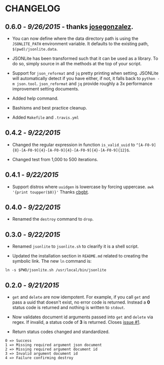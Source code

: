 CHANGELOG
=========

## 0.6.0 - *9/26/2015* - thanks [josegonzalez](https://github.com/josegonzalez).

- You can now define where the data directory path is using the `JSONLITE_PATH` environment variable. It defaults to the existing path, `$(pwd)/jsonlite.data`.

- JSONLite has been transformed such that it can be used as a library. To do so, simply source in all the methods at the top of your script.

- Support for `json_reformat` and `jq` pretty printing when setting. JSONLite will automatically detect if you have either, if not, it falls back to `python -m json.tool`. `json_reformat` and `jq` provide roughly a 3x performance improvement setting documents.

- Added help command.

- Bashisms and best practice cleanup.

- Added `Makefile` and `.travis.yml`

## 0.4.2 - *9/22/2015*

- Changed the regular expression in function `is_valid_uuid` to `^[A-F0-9]{8}-[A-F0-9]{4}-[A-F0-9]{4}-[A-F0-9]{4}-[A-F0-9]{12}$`.

- Changed test from 1,000 to 500 iterations.

## 0.4.1 - *9/22/2015*

- Support distros where `uuidgen` is lowercase by forcing uppercase. `awk '{print toupper($0)}'` Thanks [cbgbt](https://github.com/cbgbt).

## 0.4.0 - *9/22/2015*

- Renamed the `destroy` command to `drop`.

## 0.3.0 - *9/22/2015*

- Renamed `jsonlite` to `jsonlite.sh` to clearify it is a shell script.

- Updated the installation section in `README.md` related to creating the symbolic link. The new `ln` command is:

````shell
ln -s $PWD/jsonlite.sh /usr/local/bin/jsonlite
````

## 0.2.0 - *9/21/2015*

- `get` and `delete` are now idempotent. For example, if you call `get` and pass a uuid that doesn't exist, no error code is returned. Instead a **0** status code is returned and nothing is written to `stdout`.

- Now validates document id arguments passed into `get` and `delete` via regex. If invalid, a status code of **3** is returned. Closes [issue #1](https://github.com/nodesocket/jsonlite/issues/1).

- Return status codes changed and standardized. 

````
0 => Success
1 => Missing required argument json document
2 => Missing required argument document id
3 => Invalid argument document id
4 => Failure confirming destroy
````
